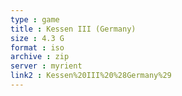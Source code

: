 ```yaml
---
type : game
title : Kessen III (Germany)
size : 4.3 G
format : iso
archive : zip
server : myrient
link2 : Kessen%20III%20%28Germany%29
---
```

